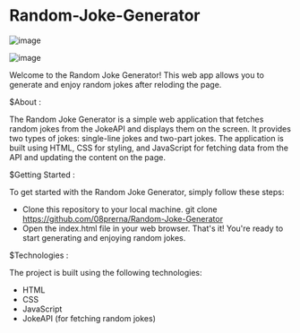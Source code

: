 # Random-Joke-Generator

![image](https://github.com/08prerna/Random-Joke-Generator/assets/132763290/bdfa03d9-0200-40b2-bc2c-3f51dddadd31)

![image](https://github.com/08prerna/Random-Joke-Generator/assets/132763290/f246479a-52fc-42e5-b0c6-513aa5b43187)

Welcome to the Random Joke Generator! This web app allows you to generate and enjoy random jokes after reloding the page.

$About :

The Random Joke Generator is a simple web application that fetches random jokes from the JokeAPI and displays them on the screen. It provides two types of jokes: single-line jokes and two-part jokes.
The application is built using HTML, CSS for styling, and JavaScript for fetching data from the API and updating the content on the page.

$Getting Started :

To get started with the Random Joke Generator, simply follow these steps:

* Clone this repository to your local machine.
  git clone https://github.com/08prerna/Random-Joke-Generator
* Open the index.html file in your web browser.
  That's it! You're ready to start generating and enjoying random jokes.

$Technologies :

The project is built using the following technologies:
* HTML
* CSS
* JavaScript
* JokeAPI (for fetching random jokes)

